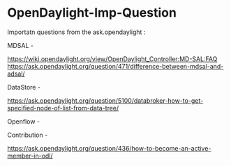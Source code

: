 # OpenDaylight-Imp-Question

Importatn questions from the ask.opendaylight :

MDSAL - 

https://wiki.opendaylight.org/view/OpenDaylight_Controller:MD-SAL:FAQ
https://ask.opendaylight.org/question/471/difference-between-mdsal-and-adsal/

DataStore -

https://ask.opendaylight.org/question/5100/databroker-how-to-get-specified-node-of-list-from-data-tree/

Openflow -

Contribution -

https://ask.opendaylight.org/question/436/how-to-become-an-active-member-in-odl/
